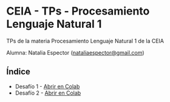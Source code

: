 # CEIA - TPs - Procesamiento Lenguaje Natural 1
TPs de la materia Procesamiento Lenguaje Natural 1 de la CEIA

Alumna: Natalia Espector (nataliaespector@gmail.com)

## Índice
- Desafío 1 - [Abrir en Colab](https://colab.research.google.com/github/nataliaespector/CEIA_TPs_Procesamiento_Lenguaje_Natural_1/blob/main/Espector_PLN_Desafio_1.ipynb)
- Desafío 2 - [Abrir en Colab](https://colab.research.google.com/github/nataliaespector/CEIA_TPs_Procesamiento_Lenguaje_Natural_1/blob/main/Espector_PLN_Desafio_2.ipynb)
